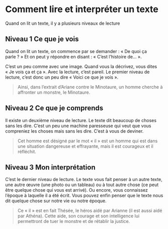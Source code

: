 # Comment lire et interpréter un texte

Quand on lit un texte, il y a plusieurs niveaux de lecture

## Niveau 1 Ce que je vois

Quand on lit un texte, on commence par se demander : « De quoi ça parle ? » Et on peut y répondre en disant : « C’est l’histoire de… ».

C’est un peu comme avec une image. Quand vous la décrivez, vous dites « Je vois ça et ça ».  Avec la lecture, c’est pareil. Le premier niveau de lecture, c’est donc un peu dire « Voici ce que je vois ».

> Ainsi, dans l’extrait d’Ariane contre le Minotaure, un homme cherche à affronter un monstre, le Minotaure.


## Niveau 2 Ce que je comprends

Il existe un deuxième niveau de lecture. Le texte dit beaucoup de choses sans les dire. C’est un peu une machine paresseuse qui veut que vous compreniez les choses mais sans les dire. C’est à vous de deviner.

> Cet homme est désigné par le mot « il » est un homme qui est dans une situation dangereuse et effrayante, mais il est courageux et il réfléchit.


## Niveau 3 Mon interprétation

C’est le dernier niveau de lecture. Le texte vous fait penser à un autre texte, une autre œuvre (une photo ou un tableau) ou à tout autre chose (ce peut être quelque chose qui vous est arrivé). Ou encore, vous connaissez l’époque à laquelle il a été écrit. Vous pouvez enfin penser que le texte nous dit quelque chose sur notre vie ou notre époque.

> Ce « il » est en fait Thésée, le héros aidé par Arianne (il est aussi aidé par Athéna). Cette aide, son courage et son intelligence lui permettront de tuer le monstre et de rétablir la justice.

